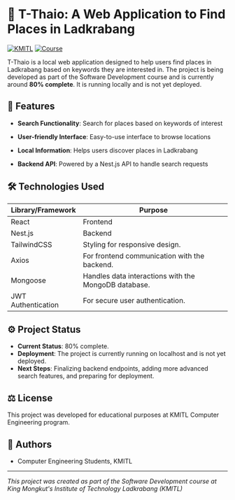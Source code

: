 # 📍 T-Thaio: A Web Application to Find Places in Ladkrabang

[![KMITL](https://img.shields.io/badge/KMITL-Computer%20Engineering-blue)](https://www.ce.kmitl.ac.th)
[![Course](https://img.shields.io/badge/Course-Software%20Development-orange)]()

T-Thaio is a local web application designed to help users find places in Ladkrabang based on keywords they are interested in. The project is being developed as part of the Software Development course and is currently around **80% complete**. It is running locally and is not yet deployed.

## 🌟 Features

- **Search Functionality**: Search for places based on keywords of interest

- **User-friendly Interface**: Easy-to-use interface to browse locations

- **Local Information**: Helps users discover places in Ladkrabang

- **Backend API**: Powered by a Nest.js API to handle search requests

## 🛠️ Technologies Used

| Library/Framework | Purpose |
|---------|---------|
| React | Frontend |
| Nest.js | Backend |
| TailwindCSS | Styling for responsive design. |
| Axios | For frontend communication with the backend. |
| Mongoose | Handles data interactions with the MongoDB database. |
| JWT Authentication | For secure user authentication. |

## ⚙️ Project Status
- **Current Status**: 80% complete.
- **Deployment**: The project is currently running on localhost and is not yet deployed.
- **Next Steps**: Finalizing backend endpoints, adding more advanced search features, and preparing for deployment.

## ⚖️ License

This project was developed for educational purposes at KMITL Computer Engineering program.

## 👥 Authors

- Computer Engineering Students, KMITL

---

*This project was created as part of the Software Development course at King Mongkut's Institute of Technology Ladkrabang (KMITL)*